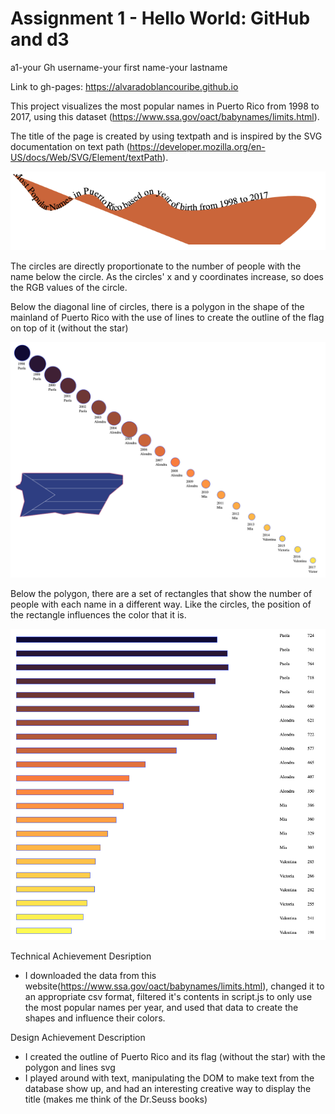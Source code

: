 Assignment 1 - Hello World: GitHub and d3  
===

a1-your Gh username-your first name-your lastname

Link to gh-pages: https://alvaradoblancouribe.github.io

This project visualizes the most popular names in Puerto Rico from 1998 to 2017, using this dataset (https://www.ssa.gov/oact/babynames/limits.html). 

The title of the page is created by using textpath and is inspired by the SVG documentation on text path (https://developer.mozilla.org/en-US/docs/Web/SVG/Element/textPath). 

![Title](img/title.png)

The circles are directly proportionate to the number of people with the name below the circle. As the circles' x and y coordinates increase, so does the RGB values of the circle. 

Below the diagonal line of circles, there is a polygon in the shape of the mainland of Puerto Rico with the use of lines to create the outline of the flag on top of it (without the star)

![Circles](img/circles.png)

Below the polygon, there are a set of rectangles that show the number of people with each name in a different way. Like the circles, the position of the rectangle influences the color that it is. 

![Rectangles](img/rectangles.png)


Technical Achievement Desription
- I downloaded the data from this website(https://www.ssa.gov/oact/babynames/limits.html), changed it to an appropriate csv format, filtered it's contents in script.js to only use the most popular names per year, and used that data to create the shapes and influence their colors. 

Design Achievement Description
- I created the outline of Puerto Rico and its flag (without the star) with the polygon and lines svg
- I played around with text, manipulating the DOM to make text from the database show up, and had an interesting creative way to display the title (makes me think of the Dr.Seuss books)


